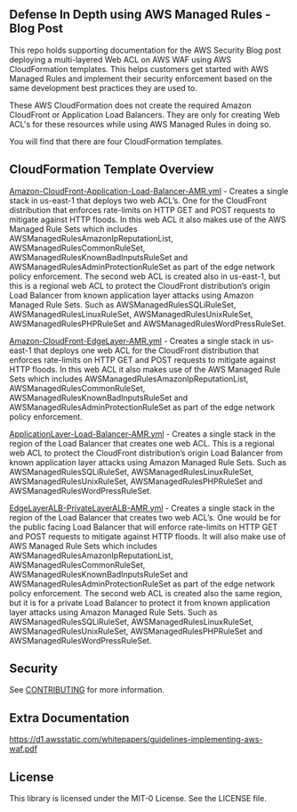 ## Defense In Depth using AWS Managed Rules - Blog Post

This repo holds supporting documentation for the AWS Security Blog post deploying a multi-layered Web ACL on AWS WAF using AWS CloudFormation templates. This helps customers get started with AWS Managed Rules and implement their security enforcement based on the same development best practices they are used to.

These AWS CloudFormation does not create the required Amazon CloudFront or Application Load Balancers. They are only for creating Web ACL's for these resources while using AWS Managed Rules in doing so.

You will find that there are four CloudFormation templates. 


## CloudFormation Template Overview 

[Amazon-CloudFront-Application-Load-Balancer-AMR.yml](CF%20Templates/Amazon-CloudFront-Application-Load-Balancer-AMR.yml) -
Creates a single stack in us-east-1 that deploys two web ACL’s. One for the CloudFront distribution that enforces rate-limits on HTTP GET and POST requests to mitigate against HTTP floods. In this web ACL it also makes use of the AWS Managed Rule Sets which includes AWSManagedRulesAmazonIpReputationList, AWSManagedRulesCommonRuleSet, AWSManagedRulesKnownBadInputsRuleSet and AWSManagedRulesAdminProtectionRuleSet as part of the edge network policy enforcement. The second web ACL is created also in us-east-1, but this is a regional web ACL to protect the CloudFront distribution’s origin Load Balancer from known application layer attacks using Amazon Managed Rule Sets. Such as AWSManagedRulesSQLiRuleSet, AWSManagedRulesLinuxRuleSet, AWSManagedRulesUnixRuleSet, AWSManagedRulesPHPRuleSet and AWSManagedRulesWordPressRuleSet.

[Amazon-CloudFront-EdgeLayer-AMR.yml](CF%20Templates/Amazon-CloudFront-EdgeLayer-AMR.yml) -
Creates a single stack in us-east-1 that deploys one web ACL for the CloudFront distribution that enforces rate-limits on HTTP GET and POST requests to mitigate against HTTP floods. In this web ACL it also makes use of the AWS Managed Rule Sets which includes AWSManagedRulesAmazonIpReputationList, AWSManagedRulesCommonRuleSet, AWSManagedRulesKnownBadInputsRuleSet and AWSManagedRulesAdminProtectionRuleSet as part of the edge network policy enforcement.

[ApplicationLayer-Load-Balancer-AMR.yml](CF%20Templates/ApplicationLayer-Load-Balancer-AMR.yml) -
Creates a single stack in the region of the Load Balancer that creates one web ACL. This is a regional web ACL to protect the CloudFront distribution’s origin Load Balancer from known application layer attacks using Amazon Managed Rule Sets. Such as AWSManagedRulesSQLiRuleSet, AWSManagedRulesLinuxRuleSet, AWSManagedRulesUnixRuleSet, AWSManagedRulesPHPRuleSet and AWSManagedRulesWordPressRuleSet.

[EdgeLayerALB-PrivateLayerALB-AMR.yml](CF%20Templates/EdgeLayerALB-PrivateLayerALB-AMR.yml) -
Creates a single stack in the region of the Load Balancer that creates two web ACL’s. One would be for the public facing Load Balancer that will enforce rate-limits on HTTP GET and POST requests to mitigate against HTTP floods. It will also make use of AWS Managed Rule Sets which includes AWSManagedRulesAmazonIpReputationList, AWSManagedRulesCommonRuleSet, AWSManagedRulesKnownBadInputsRuleSet and AWSManagedRulesAdminProtectionRuleSet as part of the edge network policy enforcement. The second web ACL is created also the same region, but it is for a private Load Balancer to protect it from known application layer attacks using Amazon Managed Rule Sets. Such as AWSManagedRulesSQLiRuleSet, AWSManagedRulesLinuxRuleSet, AWSManagedRulesUnixRuleSet, AWSManagedRulesPHPRuleSet and AWSManagedRulesWordPressRuleSet.



## Security

See [CONTRIBUTING](CONTRIBUTING.md#security-issue-notifications) for more information.

## Extra Documentation
https://d1.awsstatic.com/whitepapers/guidelines-implementing-aws-waf.pdf 

## License

This library is licensed under the MIT-0 License. See the LICENSE file.

